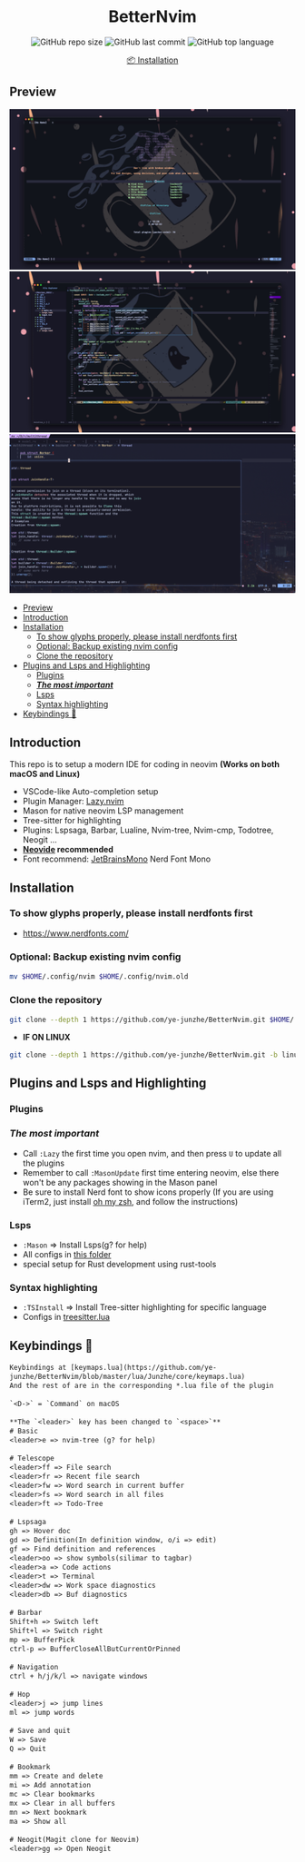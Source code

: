 <div align="center">
 <h1> BetterNvim </h1>
 <p align="center">
     <img alt="GitHub repo size" src="https://img.shields.io/github/repo-size/ye-junzhe/BetterNvim?color=A6E3A1">
     <img alt="GitHub last commit" src="https://img.shields.io/github/last-commit/ye-junzhe/BetterNvim?color=A6E3A1">
     <img alt="GitHub top language" src="https://img.shields.io/github/languages/top/ye-junzhe/BetterNvim?color=%2300007C&logoColor=%2300007C">
</p>
 <a href="https://github.com/ye-junzhe/BetterNvim/#Installation">📦 Installation</a>
</div>

## Preview

![BetterNvim Dashboard](https://github.com/ye-junzhe/Images/blob/main/BetterNvim/pic/Dashboard.png?raw=true)
![BetterNvim Coding](https://github.com/ye-junzhe/Images/blob/main/BetterNvim/pic/Coding.png?raw=true)
![BetterNvim HoverDoc](https://github.com/ye-junzhe/Images/blob/main/BetterNvim/pic/HoverDoc.png?raw=true)

<!--toc:start-->
- [Preview](#preview)
- [Introduction](#introduction)
- [Installation](#installation)
  - [To show glyphs properly, please install nerdfonts first](#to-show-glyphs-properly-please-install-nerdfonts-first)
  - [Optional: Backup existing nvim config](#optional-backup-existing-nvim-config)
  - [Clone the repository](#clone-the-repository)
- [Plugins and Lsps and Highlighting](#plugins-and-lsps-and-highlighting)
  - [Plugins](#plugins)
  - [***The most important***](#the-most-important)
  - [Lsps](#lsps)
  - [Syntax highlighting](#syntax-highlighting)
- [Keybindings 🎥](#keybindings-🎥)
<!--toc:end-->

## Introduction

This repo is to setup a modern IDE for coding in neovim **(Works on both macOS and Linux)**

- VSCode-like Auto-completion setup
- Plugin Manager: [Lazy.nvim](https://github.com/folke/lazy.nvim)
- Mason for native neovim LSP management
- Tree-sitter for highlighting
- Plugins: Lspsaga, Barbar, Lualine, Nvim-tree, Nvim-cmp, Todotree, Neogit ...
- **[Neovide](https://neovide.dev/) recommended**
- Font recommend: [JetBrainsMono](https://www.jetbrains.com/lp/mono/) Nerd Font Mono

## Installation

### To show glyphs properly, please install nerdfonts first

- https://www.nerdfonts.com/

### Optional: Backup existing nvim config

```bash
mv $HOME/.config/nvim $HOME/.config/nvim.old
```

### Clone the repository

```bash
git clone --depth 1 https://github.com/ye-junzhe/BetterNvim.git $HOME/.config/nvim
```

- **IF ON LINUX**

```bash
git clone --depth 1 https://github.com/ye-junzhe/BetterNvim.git -b linux $HOME/.config/nvim
```

## Plugins and Lsps and Highlighting

### Plugins

### ***The most important***

- Call `:Lazy` the first time you open nvim, and then press `U` to update all the plugins
- Remember to call `:MasonUpdate` first time entering neovim, else there won't be any packages showing in the Mason panel
- Be sure to install Nerd font to show icons properly (If you are using iTerm2, just install [oh my zsh](https://github.com/ohmyzsh/ohmyzsh), and follow the instructions)

### Lsps

- `:Mason` => Install Lsps(g? for help)
- All configs in [this folder](https://github.com/ye-junzhe/BetterNvim/tree/master/lua/Junzhe/plugins/lsp)
- special setup for Rust development using rust-tools

### Syntax highlighting

- `:TSInstall` => Install Tree-sitter highlighting for specific language
- Configs in [treesitter.lua](https://github.com/ye-junzhe/BetterNvim/blob/master/lua/Junzhe/plugins/treesitter.lua)

## Keybindings 🎥

```
Keybindings at [keymaps.lua](https://github.com/ye-junzhe/BetterNvim/blob/master/lua/Junzhe/core/keymaps.lua)
And the rest of are in the corresponding *.lua file of the plugin

`<D->` = `Command` on macOS

**The `<leader>` key has been changed to `<space>`**
# Basic
<leader>e => nvim-tree (g? for help)

# Telescope
<leader>ff => File search
<leader>fr => Recent file search
<leader>fw => Word search in current buffer
<leader>fs => Word search in all files
<leader>ft => Todo-Tree

# Lspsaga
gh => Hover doc
gd => Definition(In definition window, o/i => edit)
gf => Find definition and references
<leader>oo => show symbols(silimar to tagbar)
<leader>a => Code actions
<leader>t => Terminal
<leader>dw => Work space diagnostics
<leader>db => Buf diagnostics

# Barbar
Shift+h => Switch left
Shift+l => Switch right
mp => BufferPick
ctrl-p => BufferCloseAllButCurrentOrPinned

# Navigation
ctrl + h/j/k/l => navigate windows

# Hop
<leader>j => jump lines
ml => jump words

# Save and quit
W => Save
Q => Quit

# Bookmark
mm => Create and delete
mi => Add annotation
mc => Clear bookmarks
mx => Clear in all buffers
mn => Next bookmark
ma => Show all

# Neogit(Magit clone for Neovim)
<leader>gg => Open Neogit
```
